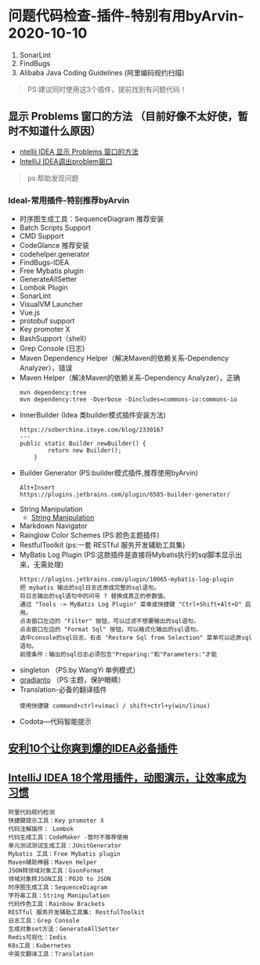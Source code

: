 # 问题代码检查-插件-特别有用byArvin-2020-10-10
1. SonarLint
2. FindBugs
3. Alibaba Java Coding Guidelines (阿里编码规约扫描)
> PS:建议同时使用这3个插件，提前找到有问题代码！
>
## 显示 Problems 窗口的方法 （目前好像不太好使，暂时不知道什么原因）
- [ntellij IDEA 显示 Problems 窗口的方法](https://blog.csdn.net/huang__2/article/details/83474076)
- [IntelliJ IDEA调出problem窗口](https://blog.csdn.net/u011712163/article/details/79880767)
> ps:帮助发现问题

### Ideal-常用插件-特别推荐byArvin
- 时序图生成工具：SequenceDiagram 推荐安装
- Batch Scripts Support
- CMD Support
- CodeGlance 推荐安装
- codehelper.generator
- FindBugs-IDEA
- Free Mybatis plugin
- GenerateAllSetter
- Lombok Plugin
- SonarLint
- VisualVM Launcher
- Vue.js
- protobuf support
- Key promoter X
- BashSupport（shell）
- Grep Console (日志)
- Maven Dependency Helper（解决Maven的依赖关系-Dependency Analyzer），错误
- Maven Helper（解决Maven的依赖关系-Dependency Analyzer），正确
    ```
    mvn dependency:tree
    mvn dependency:tree -Dverbose -Dincludes=commons-io:commons-io
    ```
- InnerBuilder (Idea 类builder模式插件安装方法)
     ```
     https://soberchina.iteye.com/blog/2330167
     ---
     public static Builder newBuilder() {
             return new Builder();
         }
     ```
- Builder Generator (PS:builder模式插件,推荐使用byArvin)
    ```
    Alt+Insert 
    https://plugins.jetbrains.com/plugin/6585-builder-generator/
    ```
- String Manipulation
    - [String Manipulation](https://blog.csdn.net/j3T9Z7H/article/details/78684055)
- Markdown Navigator
- Rainglow Color Schemes (PS:颜色主题插件)
- RestfulToolkit (ps:一套 RESTful 服务开发辅助工具集)
- MyBatis Log Plugin (PS:这款插件是直接将Mybatis执行的sql脚本显示出来，无需处理)
    ```
    https://plugins.jetbrains.com/plugin/10065-mybatis-log-plugin
    把 mybatis 输出的sql日志还原成完整的sql语句。
    将日志输出的sql语句中的问号 ? 替换成真正的参数值。 
    通过 "Tools -> MyBatis Log Plugin" 菜单或快捷键 "Ctrl+Shift+Alt+O" 启用。 
    点击窗口左边的 "Filter" 按钮，可以过滤不想要输出的sql语句。 
    点击窗口左边的 "Format Sql" 按钮，可以格式化输出的sql语句。 
    选中console的sql日志，右击 "Restore Sql from Selection" 菜单可以还原sql语句。 
    前提条件：输出的sql日志必须包含"Preparing:"和"Parameters:"才能
    ```
- singleton （PS:by WangYi 单例模式）
- [gradianto](https://plugins.jetbrains.com/plugin/12334-gradianto) （PS:主题，保护眼睛）
- Translation-必备的翻译插件
    ```
    使用快捷键 command+ctrl+u(mac) / shift+ctrl+y(win/linux)
    ```
- Codota—代码智能提示

## [安利10个让你爽到爆的IDEA必备插件](https://my.oschina.net/u/4447432/blog/4366920)
## [IntelliJ IDEA 18个常用插件，动图演示，让效率成为习惯](https://blog.csdn.net/lin443514407lin/article/details/86692736)
```
阿里代码规约检测
快捷键提示工具：Key promoter X
代码注解插件： Lombok
代码生成工具：CodeMaker -暂时不推荐使用
单元测试测试生成工具：JUnitGenerator
Mybatis 工具：Free Mybatis plugin
Maven辅助神器：Maven Helper
JSON转领域对象工具：GsonFormat
领域对象转JSON工具：POJO to JSON
时序图生成工具：SequenceDiagram
字符串工具：String Manipulation
代码作色工具：Rainbow Brackets
RESTful 服务开发辅助工具集: RestfulToolkit
日志工具：Grep Console
生成对象set方法：GenerateAllSetter
Redis可视化：Iedis
K8s工具：Kubernetes
中英文翻译工具：Translation
```
